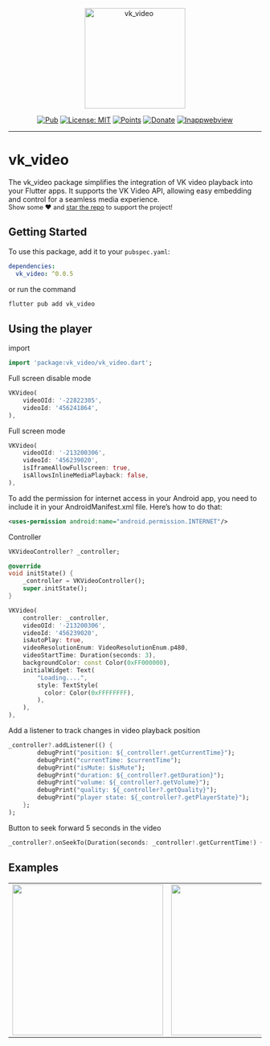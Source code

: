 <p align="center">
    <img src="https://github.com/ultra-rony/vk_video/blob/developer/screenshots/logo.png?raw=true" height="200" alt="vk_video" />
</p>

<p align="center">
    <a href="https://pub.dev/packages/vk_video"><img src="https://img.shields.io/badge/pub-v0.0.5-blue" alt="Pub"></a>
    <a href="https://opensource.org/licenses/MIT"><img src="https://img.shields.io/badge/license-MIT-purple.svg" alt="License: MIT"></a>
    <a href="https://pub.dev/packages/vk_video/score"><img src="https://img.shields.io/badge/points-160/160-green" alt="Points"></a>
    <a href="https://www.donationalerts.com/r/ultra_rony"><img src="https://img.shields.io/badge/support-donate-yellow" alt="Donate"></a>
    <a href="https://pub.dev/packages/flutter_inappwebview"><img src="https://img.shields.io/badge/flutter_inappwebview-v6.1.5-blue" alt="Inappwebview"></a>
</p>

---
# vk_video
<p>
    The vk_video package simplifies the integration of VK video playback into your Flutter apps. It supports the VK Video API, allowing easy embedding and control for a seamless media experience.<br>
   <span style="font-size: 0.9em"> Show some ❤️ and <a href="https://github.com/ultra-rony/vk_video">star the repo</a> to support the project! </span>
</p>

## Getting Started

To use this package, add it to your `pubspec.yaml`:

```yaml
dependencies:
  vk_video: ^0.0.5
```

or run the command

```bash
flutter pub add vk_video
```

## Using the player

import

```dart
import 'package:vk_video/vk_video.dart';
```

Full screen disable mode

```dart
VKVideo(
    videoOId: '-22822305',
    videoId: '456241864',
),
```

Full screen mode

```dart
VKVideo(
    videoOId: '-213200306',
    videoId: '456239020',
    isIframeAllowFullscreen: true,
    isAllowsInlineMediaPlayback: false,
),
```

To add the permission for internet access in your Android app, you need to include it in your AndroidManifest.xml file. Here’s how to do that:

```xml
<uses-permission android:name="android.permission.INTERNET"/>
```

Controller

```dart
VKVideoController? _controller;

@override
void initState() {
    _controller = VKVideoController();
    super.initState();
}

VKVideo(
    controller: _controller,
    videoOId: '-213200306',
    videoId: '456239020',
    isAutoPlay: true,
    videoResolutionEnum: VideoResolutionEnum.p480,
    videoStartTime: Duration(seconds: 3),
    backgroundColor: const Color(0xFF000000),
    initialWidget: Text(
        "Loading....",
        style: TextStyle(
          color: Color(0xFFFFFFFF),
        ),
    ),
),
```

Add a listener to track changes in video playback position

```dart
_controller?.addListener(() {
        debugPrint("position: ${_controller!.getCurrentTime}");
        debugPrint("currentTime: $currentTime");
        debugPrint("isMute: $isMute");
        debugPrint("duration: ${_controller?.getDuration}");
        debugPrint("volume: ${_controller?.getVolume}");
        debugPrint("quality: ${_controller?.getQuality}");
        debugPrint("player state: ${_controller?.getPlayerState}");
    };
);
```

Button to seek forward 5 seconds in the video

```dart
_controller?.onSeekTo(Duration(seconds: _controller!.getCurrentTime!) + Duration(seconds: 5));
```

## Examples

<div style="text-align: center">
    <table>
        <tr>
            <td style="text-align: center">
                <img src="https://i.ibb.co/gTT9Zs9/image-03-01-25-05-36.png" width="300" alt=""/>
            </td>
            <td style="text-align: center">
                <img src="https://i.ibb.co/PTYSNrf/image-03-01-25-05-38.png" width="300" alt=""/>
            </td>
            <td style="text-align: center">
                <img src="https://i.ibb.co/PTYSNrf/image-03-01-25-05-38.png" width="300" alt=""/>
            </td>
        </tr>
    </table>
</div>

